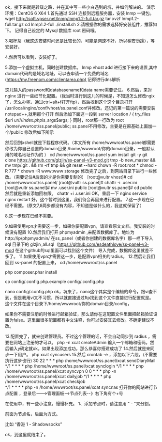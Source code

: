 ok，接下来就是转载之路，并在其中写一些小白遇到的坑，并如何解决的。
演示环境：CentOS 6 X64
1.首先通过 SSH 连接到远程服务器，安装 lnmp 一键包。
wget http://soft.vpser.net/lnmp/lnmp1.2-full.tar.gz
tar xvzf lnmp1.2-full.tar.gz
cd lnmp1.2-full
./install.sh
2.请根据你的需求选择好安装组件，推荐如下。
记得自己设定的 Mysql 数据库 root 密码哦。

3.喝杯茶（我这边安装时间还是比较长的，可能是网速不好，所以稍安勿躁），等安装好。

4.然后可以看到，安装好了。



5.添加一个虚拟主机，同时创建数据库。
lnmp vhost add
进行接下来的设置,其中domain代码的是域名地址，可以去申请一个免费的域名(https://my.freenom.com/clientarea.php),记得进行dns解析

这儿输入的password和databasename和data name需要记住。
6.然后，来对 nginx 进行一些细节化配置。（我当时进行到这儿的时候是，不知道怎么修改ngix了，怎么办呢，通过ctrl+alt+f打开ftp），然后找到这个这个目录打开 /usr/local/nginx/conf/vhost/ss.panel.conf并修改。还记的第一篇说的需要安装notepad++,就用那个打开
然后添加下面这一段到 server
location / {
                        try_files $uri $uri/ /index.php$is_args$args;
                }
同时，root那一行改为
root /home/wwwroot/ss.panel/public;
ss.panel不用修改，主要是在原基础上面加一个/public
修改后如下所示

然后回到xshell就是下载程序代码。（本文所有 /home/wwwroot/ss.panel都需要你改为你自己设置的domain目录 /home/wwwroot/你的domain目录，一般默认用的域名地址作为的 ）
cd /home/wwwroot/ss.panel
yum install git -y
git clone https://github.com/glzjin/ss-panel-v3-mod.git tmp -b new_master && mv tmp/.git . && rm -rf tmp && git reset --hard
chown -R root:root *
chmod -R 777 *
chown -R www:www storage
修改完了之后，到网站目录下进行一些修改。（需要记住#后面的才是你需要复制的）
[root@vultr vhost]# cd /home/wwwroot/ss.panel/
[root@vultr ss.panel]# chattr -i .user.ini
[root@vultr ss.panel]# mv .user.ini public
[root@vultr ss.panel]# cd public
然后就是重新添加回权限。
chattr +i .user.ini
OK，重启一下 nginx 
service nginx restart
好，这个暂时到这里，我们待会再回来进行配置。
7.这一步现在已经不需要。（原文7,8两步都没有内容，不知道是做什么的，我这就保留了）

8.这一步现在已经不需要。

9.如果使用vpn才需要这一步，如果你要配置vpn，请查看原文文档。我安装的时候没有配置
10.然后我们打开 phpmyadmin ,来配置数据库了。地址为http://ip/phpmyadmin/
在ss_panel（或者你创建的数据库名字）那一栏下导入 sql 目录下的 glzjin_all.sql（https://github.com/esdeathlove/ss-panel-v3-mod 在这个github的sql里面可以找到这个文件）
导入完成，数据库这里就差不多了。
11.如果使用vpn才需要这一步，是配置vpn相关的radius。
12.然后让我们回到 ss-panel 的配置上来，
cd /home/wwwroot/ss.panel

php composer.phar install

cp config/.config.php.example config/.config.php

nano config/.config.php
ok，坑来了，nano这个其实是个编辑的命令，跟vi查不到，但是我用vi又不习惯，所以就直接通过ftp找到这个文件直接进行配置就是。
这个文件在这个目录下/home/wwwroot/你的domain目录/config，

如果你不需要注册的时候进行邮箱验证，那么请你在这配置文件里面把邮箱验证设置为false。这里面很多配置都有中文注释，你可以安装其去修改。不确定建议不改。

13.配置完了，就来创建管理员。不过这个管理的话，不会自动同步到 radius ，需要在网站上注册的才可以。
php -n xcat createAdmin
输入一个邮箱和密码，然后输入y确定就ok。如果出现添加成功，那么恭喜你搭建成功了
14.然后就是来同步一下用户。
php xcat syncusers
15.然后 crontab -e ，添加以下六段。(不需要执行这步也行)
30 22 * * * php /home/wwwroot/ss.panel/xcat sendDiaryMail
*/1 * * * * php /home/wwwroot/ss.panel/xcat synclogin
*/1 * * * * php /home/wwwroot/ss.panel/xcat syncvpn
0 0 * * * php -n /home/wwwroot/ss.panel/xcat dailyjob
*/1 * * * * php /home/wwwroot/ss.panel/xcat checkjob    
*/1 * * * * php -n /home/wwwroot/ss.panel/xcat syncnas
打开你的网站进行节点配置 ，登录后--->管理面板-->节点列表--》右下角有个+号


在使用中，有一些小注意，慢慢补充。
1、添加节点时，请注意用 " - "来分割。

前面为节点名，后面为方式。

比如 “香港 1 - Shadowsocks”




ok，到这里就结束了。
